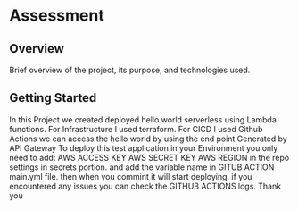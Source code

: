# Assessment
## Overview

Brief overview of the project, its purpose, and technologies used.

## Getting Started
In this Project we created deployed hello.world serverless using Lambda functions. 
For Infrastructure I used terraform.
For CICD I used Github Actions
we can access the hello world by using the end point Generated by API Gateway
To deploy this test application in  your Environment you only need to add:
AWS ACCESS KEY 
AWS SECRET KEY
AWS REGION
in the repo settings in secrets portion. and add the variable name in GITUB ACTION main.yml file.
then when you commint it will start deploying.
if you encountered any issues you can check the GITHUB ACTIONS logs.
Thank you



